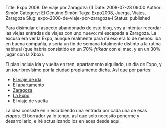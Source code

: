 Title: Expo 2008: De viaje por Zaragoza (I)
Date: 2008-07-28 09:00
Author: Simón
Category: El Genuino Simón
Tags: Expo2008, Juerga, Viajes, Zaragoza
Slug: expo-2008-de-viaje-por-zaragoza-i
Status: published

Para disimular el aspecto abandonado de este blog, voy a intentar
recordar las viejas entradas de viajes con uno nuevo: mi escapada a
Zaragoza. La excusa era ver la Expo, aunque realmente para mí eso era lo
de menos: iba en buena compañía, y sería un fin de semana totalmente
distinto a la rutina habitual (que habría consistido en un 70% *frikear*
con el mac, y en un 30% jugar con la Xbox).

El plan incluía ida y vuelta en tren, apartamento alquilado, un día de
Expo, y un *tour* brevísimo por la ciudad propiamente dicha. Así que por
partes:

-   [El viaje de
    ida]({filename}/el-genuino-simon/expo-2008-de-viaje-por-zaragoza-ii.md)
-   [El
    apartamento]({filename}/el-genuino-simon/expo-2008-de-viaje-por-zaragoza-iii.md)
-   [Zaragoza]({filename}/el-genuino-simon/expo-2008-de-viaje-por-zaragoza-iv.md)
-   [La
    Expo]({filename}/el-genuino-simon/expo-2008-de-viaje-por-zaragoza-v.md)
-   El viaje de vuelta

La idea consiste en ir escribiendo una entrada por cada una de esas
*etapas*. El borrador ya lo tengo, así que solo necesito ponerme y
desarrollarlo, e iré actualizando los enlaces desde aquí.

